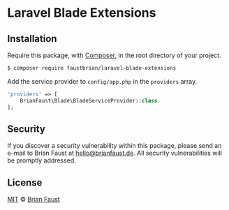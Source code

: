 # Laravel Blade Extensions

## Installation

Require this package, with [Composer](https://getcomposer.org/), in the root directory of your project.

``` bash
$ composer require faustbrian/laravel-blade-extensions
```

Add the service provider to `config/app.php` in the `providers` array.

``` php
'providers' => [
    BrianFaust\Blade\BladeServiceProvider::class
];
```

## Security

If you discover a security vulnerability within this package, please send an e-mail to Brian Faust at hello@brianfaust.de. All security vulnerabilities will be promptly addressed.

## License

[MIT](LICENSE) © [Brian Faust](https://brianfaust.de)

